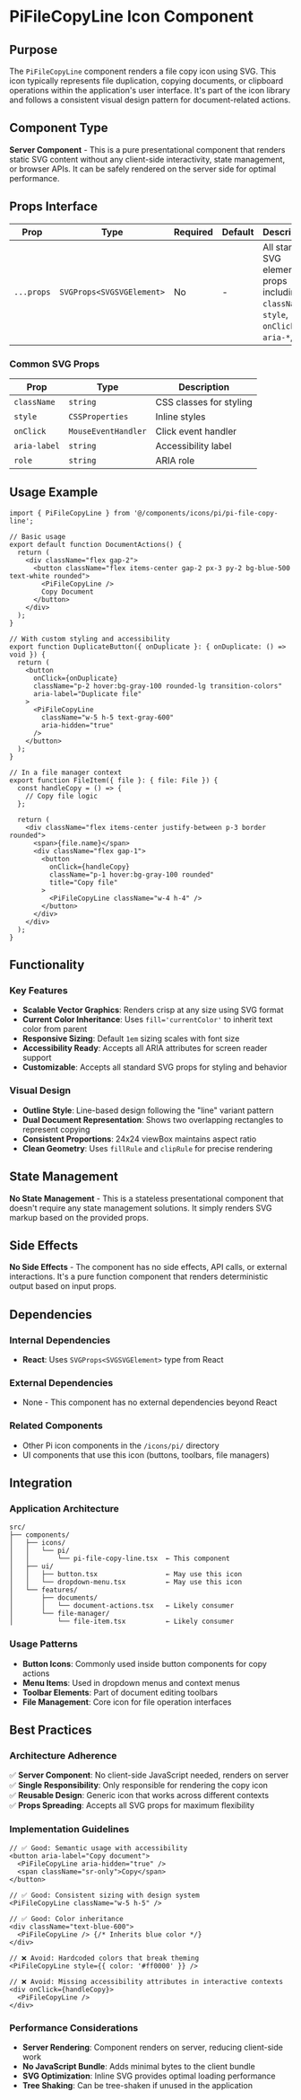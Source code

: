 # PiFileCopyLine Icon Component

## Purpose

The `PiFileCopyLine` component renders a file copy icon using SVG. This icon typically represents file duplication, copying documents, or clipboard operations within the application's user interface. It's part of the icon library and follows a consistent visual design pattern for document-related actions.

## Component Type

**Server Component** - This is a pure presentational component that renders static SVG content without any client-side interactivity, state management, or browser APIs. It can be safely rendered on the server side for optimal performance.

## Props Interface

| Prop | Type | Required | Default | Description |
|------|------|----------|---------|-------------|
| `...props` | `SVGProps<SVGSVGElement>` | No | - | All standard SVG element props including `className`, `style`, `onClick`, `aria-*`, etc. |

### Common SVG Props
| Prop | Type | Description |
|------|------|-------------|
| `className` | `string` | CSS classes for styling |
| `style` | `CSSProperties` | Inline styles |
| `onClick` | `MouseEventHandler` | Click event handler |
| `aria-label` | `string` | Accessibility label |
| `role` | `string` | ARIA role |

## Usage Example

```tsx
import { PiFileCopyLine } from '@/components/icons/pi/pi-file-copy-line';

// Basic usage
export default function DocumentActions() {
  return (
    <div className="flex gap-2">
      <button className="flex items-center gap-2 px-3 py-2 bg-blue-500 text-white rounded">
        <PiFileCopyLine />
        Copy Document
      </button>
    </div>
  );
}

// With custom styling and accessibility
export function DuplicateButton({ onDuplicate }: { onDuplicate: () => void }) {
  return (
    <button
      onClick={onDuplicate}
      className="p-2 hover:bg-gray-100 rounded-lg transition-colors"
      aria-label="Duplicate file"
    >
      <PiFileCopyLine 
        className="w-5 h-5 text-gray-600" 
        aria-hidden="true"
      />
    </button>
  );
}

// In a file manager context
export function FileItem({ file }: { file: File }) {
  const handleCopy = () => {
    // Copy file logic
  };

  return (
    <div className="flex items-center justify-between p-3 border rounded">
      <span>{file.name}</span>
      <div className="flex gap-1">
        <button 
          onClick={handleCopy}
          className="p-1 hover:bg-gray-100 rounded"
          title="Copy file"
        >
          <PiFileCopyLine className="w-4 h-4" />
        </button>
      </div>
    </div>
  );
}
```

## Functionality

### Key Features
- **Scalable Vector Graphics**: Renders crisp at any size using SVG format
- **Current Color Inheritance**: Uses `fill='currentColor'` to inherit text color from parent
- **Responsive Sizing**: Default `1em` sizing scales with font size
- **Accessibility Ready**: Accepts all ARIA attributes for screen reader support
- **Customizable**: Accepts all standard SVG props for styling and behavior

### Visual Design
- **Outline Style**: Line-based design following the "line" variant pattern
- **Dual Document Representation**: Shows two overlapping rectangles to represent copying
- **Consistent Proportions**: 24x24 viewBox maintains aspect ratio
- **Clean Geometry**: Uses `fillRule` and `clipRule` for precise rendering

## State Management

**No State Management** - This is a stateless presentational component that doesn't require any state management solutions. It simply renders SVG markup based on the provided props.

## Side Effects

**No Side Effects** - The component has no side effects, API calls, or external interactions. It's a pure function component that renders deterministic output based on input props.

## Dependencies

### Internal Dependencies
- **React**: Uses `SVGProps<SVGSVGElement>` type from React

### External Dependencies
- None - This component has no external dependencies beyond React

### Related Components
- Other Pi icon components in the `/icons/pi/` directory
- UI components that use this icon (buttons, toolbars, file managers)

## Integration

### Application Architecture
```
src/
├── components/
│   ├── icons/
│   │   └── pi/
│   │       └── pi-file-copy-line.tsx  ← This component
│   ├── ui/
│   │   ├── button.tsx                 ← May use this icon
│   │   └── dropdown-menu.tsx          ← May use this icon
│   └── features/
│       ├── documents/
│       │   └── document-actions.tsx   ← Likely consumer
│       └── file-manager/
│           └── file-item.tsx          ← Likely consumer
```

### Usage Patterns
- **Button Icons**: Commonly used inside button components for copy actions
- **Menu Items**: Used in dropdown menus and context menus
- **Toolbar Elements**: Part of document editing toolbars
- **File Management**: Core icon for file operation interfaces

## Best Practices

### Architecture Adherence
✅ **Server Component**: No client-side JavaScript needed, renders on server  
✅ **Single Responsibility**: Only responsible for rendering the copy icon  
✅ **Reusable Design**: Generic icon that works across different contexts  
✅ **Props Spreading**: Accepts all SVG props for maximum flexibility  

### Implementation Guidelines
```tsx
// ✅ Good: Semantic usage with accessibility
<button aria-label="Copy document">
  <PiFileCopyLine aria-hidden="true" />
  <span className="sr-only">Copy</span>
</button>

// ✅ Good: Consistent sizing with design system
<PiFileCopyLine className="w-5 h-5" />

// ✅ Good: Color inheritance
<div className="text-blue-600">
  <PiFileCopyLine /> {/* Inherits blue color */}
</div>

// ❌ Avoid: Hardcoded colors that break theming
<PiFileCopyLine style={{ color: '#ff0000' }} />

// ❌ Avoid: Missing accessibility attributes in interactive contexts
<div onClick={handleCopy}>
  <PiFileCopyLine />
</div>
```

### Performance Considerations
- **Server Rendering**: Component renders on server, reducing client-side work
- **No JavaScript Bundle**: Adds minimal bytes to the client bundle
- **SVG Optimization**: Inline SVG provides optimal loading performance
- **Tree Shaking**: Can be tree-shaken if unused in the application